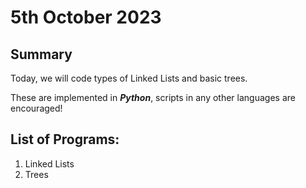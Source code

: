 # 5th October 2023

## Summary

Today, we will code types of Linked Lists and basic trees.

These are implemented in __*Python*__, scripts in any other languages are encouraged!

## List of Programs:

1. Linked Lists
2. Trees
